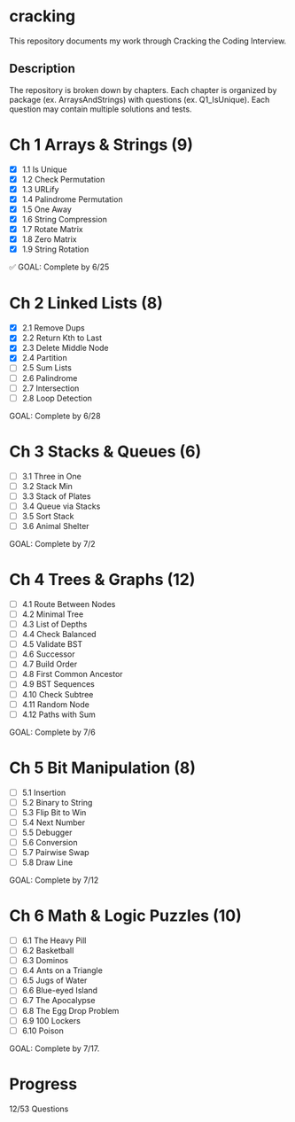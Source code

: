 # cracking
This repository documents my work through Cracking the Coding Interview.

## Description
The repository is broken down by chapters. Each chapter is organized by package (ex. ArraysAndStrings) with questions (ex. Q1_IsUnique).
Each question may contain multiple solutions and tests.

# Ch 1 Arrays & Strings (9)
- [x] 1.1 Is Unique
- [x] 1.2 Check Permutation
- [x] 1.3 URLify
- [x] 1.4 Palindrome Permutation
- [x] 1.5 One Away
- [x] 1.6 String Compression
- [x] 1.7 Rotate Matrix
- [x] 1.8 Zero Matrix
- [x] 1.9 String Rotation

:white_check_mark: GOAL: Complete by 6/25

# Ch 2 Linked Lists (8)
- [x] 2.1 Remove Dups
- [x] 2.2 Return Kth to Last
- [x] 2.3 Delete Middle Node
- [x] 2.4 Partition
- [ ] 2.5 Sum Lists
- [ ] 2.6 Palindrome
- [ ] 2.7 Intersection
- [ ] 2.8 Loop Detection

GOAL: Complete by 6/28

# Ch 3 Stacks & Queues (6)
- [ ] 3.1 Three in One
- [ ] 3.2 Stack Min
- [ ] 3.3 Stack of Plates
- [ ] 3.4 Queue via Stacks
- [ ] 3.5 Sort Stack
- [ ] 3.6 Animal Shelter 

GOAL: Complete by 7/2

# Ch 4 Trees & Graphs (12)
- [ ] 4.1 Route Between Nodes
- [ ] 4.2 Minimal Tree
- [ ] 4.3 List of Depths
- [ ] 4.4 Check Balanced
- [ ] 4.5 Validate BST
- [ ] 4.6 Successor
- [ ] 4.7 Build Order
- [ ] 4.8 First Common Ancestor
- [ ] 4.9 BST Sequences
- [ ] 4.10 Check Subtree
- [ ] 4.11 Random Node
- [ ] 4.12 Paths with Sum

GOAL: Complete by 7/6

# Ch 5 Bit Manipulation (8)
- [ ] 5.1 Insertion
- [ ] 5.2 Binary to String
- [ ] 5.3 Flip Bit to Win
- [ ] 5.4 Next Number
- [ ] 5.5 Debugger
- [ ] 5.6 Conversion
- [ ] 5.7 Pairwise Swap
- [ ] 5.8 Draw Line

GOAL: Complete by 7/12

# Ch 6 Math & Logic Puzzles (10)
- [ ] 6.1 The Heavy Pill
- [ ] 6.2 Basketball
- [ ] 6.3 Dominos
- [ ] 6.4 Ants on a Triangle
- [ ] 6.5 Jugs of Water
- [ ] 6.6 Blue-eyed Island
- [ ] 6.7 The Apocalypse
- [ ] 6.8 The Egg Drop Problem
- [ ] 6.9 100 Lockers
- [ ] 6.10 Poison

GOAL: Complete by 7/17.

# Progress
12/53 Questions


